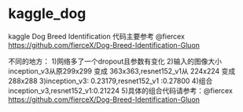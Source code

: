 
# kaggle_dog
kaggle Dog Breed Identification
代码主要参考 @fiercex https://github.com/fierceX/Dog-Breed-Identification-Gluon

不同的地方：
  1)网络多了一个dropout且参数有变化
  2)输入的图像大小inception_v3从原299x299 变成 363x363,resnet152_v1从
  224x224 变成 288x288
  3)inception_v3: 0.23179,resnet152_v1 :0.27800
  4)组合inception_v3,resnet152_v1:0.21224
  5)具体的组合代码请参考：@fiercex https://github.com/fierceX/Dog-Breed-Identification-Gluon
